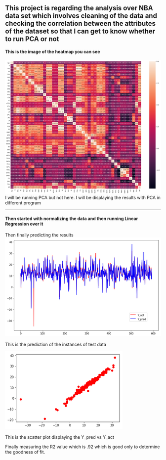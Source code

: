 ## This project is regarding the analysis over NBA data set which involves cleaning of the data and checking the correlation between the attributes of the dataset so that I can get to know whether to run PCA or not

#### This is the image of the heatmap you can see
![alter](heatmap_corr.png)
I will be running PCA but not here.
I will be displaying the results with PCA in different program


------
#### Then started with normalizing the data and then running Linear Regression over it

Then finally predicting the results
![pred](pred.png)

This is the prediction of the instances of test data

![pred2](pred2.png)

This is the scatter plot displaying the Y_pred vs Y_act

Finally measuring the R2 value which is .92 which is good only to determine the goodness of fit.